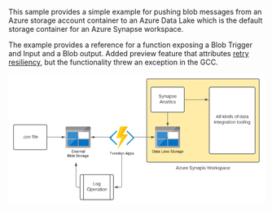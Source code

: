 This sample provides a simple example for pushing blob messages from an Azure storage account container to an Azure Data Lake which is the default storage container for an Azure Synapse workspace.

The example provides a reference for a function exposing a Blob Trigger and Input and a Blob output. Added preview feature that attributes [retry resiliency](https://docs.microsoft.com/azure/azure-functions/functions-bindings-error-pages?tabs=csharp), but the functionality threw an exception in the GCC. 

![Private-AKS-Architecture](images/ingest-function.png)